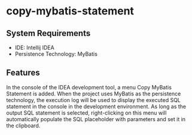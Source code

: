 # copy-mybatis-statement

## System Requirements

* IDE: Intellij IDEA
* Persistence Technology: MyBatis

## Features

In the console of the IDEA development tool, a menu Copy MyBatis Statement is added. When the project uses MyBatis as the persistence technology, the execution log will be used to display the executed SQL statement in the console in the development environment.
As long as the output SQL statement is selected, right-clicking on this menu will automatically populate the SQL placeholder with parameters and set it in the clipboard.
